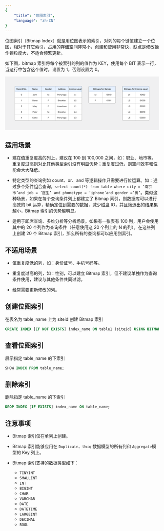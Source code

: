 ```yaml
---
{
    "title": "位图索引",
    "language": "zh-CN"
}
---
```


位图索引（Bitmap Index）就是用位图表示的索引，对列的每个键值建立一个位图，相对于其它索引，占用的存储空间非常小，创建和使用非常快，缺点是修改操作锁粒度大，不适合频繁更新。

如下图，bitmap 索引将每个被索引的列的值作为 KEY，使用每个 BIT 表示一行，当这行中包含这个值时，设置为 1，否则设置为 0。

![Bitmap Index](/images/bitmap-index-example.png)

## 适用场景

-   建在值重复度高的列上，建议在 100 到 100,000 之间，如：职业、地市等。重复度过高则对比其他类型索引没有明显优势；重复度过低，则空间效率和性能会大大降低。

-   特定类型的查询例如 count、or、and 等逻辑操作只需要进行位运算。如：通过多个条件组合查询，`select count(*) from table where city = ’南京市’and job = ’医生’ and phonetype = ‘iphone’and gender =’男’`。类似这种场景，如果在每个查询条件列上都建立了 Bitmap 索引，则数据库可以进行高效的 bit 运算，精确定位到需要的数据，减少磁盘 IO，并且筛选出的结果集越小，Bitmap 索引的优势越明显。

-   适用于即席查询、多维分析等分析场景。如果有一张表有 100 列，用户会使用其中的 20 个列作为查询条件（任意使用这 20 个列上的 N 的列），在这些列上创建 20 个 Bitmap 索引，那么所有的查询都可以应用到索引。

## 不适用场景

-   值重复度低的列，如：身份证号、手机号码等。

-   重复度过高的列，如：性别，可以建立 Bitmap 索引，但不建议单独作为查询条件使用，建议与其他条件共同过滤。

-   经常需要更新修改的列。

## 创建位图索引

在表名为 table_name 上为 siteid 创建 Bitmap 索引

```sql
CREATE INDEX [IF NOT EXISTS] index_name ON table1 (siteid) USING BITMAP;
```

## 查看位图索引

展示指定 table_name 的下索引

```sql
SHOW INDEX FROM table_name;
```

## 删除索引

删除指定 table_name 的下索引

```sql
DROP INDEX [IF EXISTS] index_name ON table_name;
```

## 注意事项

-   Bitmap 索引仅在单列上创建。

-   Bitmap 索引能够应用在 `Duplicate`、`Uniq` 数据模型的所有列和 `Aggregate`模型的 Key 列上。

-   Bitmap 索引支持的数据类型如下：

    -   `TINYINT`
    -   `SMALLINT`
    -   `INT`
    -   `BIGINT`
    -   `CHAR`
    -   `VARCHAR`
    -   `DATE`
    -   `DATETIME`
    -   `LARGEINT`
    -   `DECIMAL`
    -   `BOOL`